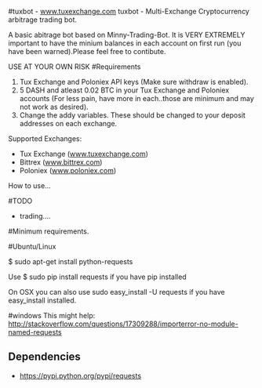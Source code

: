 #tuxbot - www.tuxexchange.com
tuxbot - Multi-Exchange Cryptocurrency arbitrage trading bot.

A basic abitrage bot based on Minny-Trading-Bot. It is VERY EXTREMELY important to have the minium balances in each account on first run (you have been warned).Please feel free to contibute. 

USE AT YOUR OWN RISK
#Requirements
1. Tux Exchange and Poloniex API keys (Make sure withdraw is enabled).
2. 5 DASH and atleast 0.02 BTC in your Tux Exchange and Poloniex accounts (For less pain, have more in each..those are minimum and may not work as desired).
3. Change the addy variables. These should be changed to your deposit addresses on each exchange.

Supported Exchanges:
- Tux Exchange (www.tuxexchange.com)
- Bittrex (www.bittrex.com) 
- Poloniex (www.poloniex.com)

How to use...

#TODO
- trading....

#Minimum requirements.

#Ubuntu/Linux

$ sudo apt-get install python-requests

Use $ sudo pip install requests if you have pip installed

On OSX you can also use sudo easy_install -U requests if you have easy_install installed.

#windows
This might help: http://stackoverflow.com/questions/17309288/importerror-no-module-named-requests
## Dependencies
- https://pypi.python.org/pypi/requests

